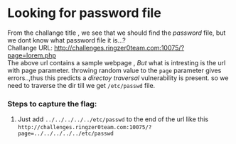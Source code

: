 # Looking for password file

From the challange title , we see that we should find the _password_ file, but we dont know what password file it is...?   
Challange URL: http://challenges.ringzer0team.com:10075/?page=lorem.php                 
The above url contains a sample webpage , _But_ what is intresting is the url with page parameter.
throwing random value to the `page` parameter  gives errors..,thus this predicts a _directoy traversal_ vulnerability is present.
so we need to traverse the dir till we get `/etc/passwd` file.    
### Steps to capture the flag:
1. Just add `../../../../../etc/passwd` to the end of the url like this `http://challenges.ringzer0team.com:10075/?page=../../../../../etc/passwd`
